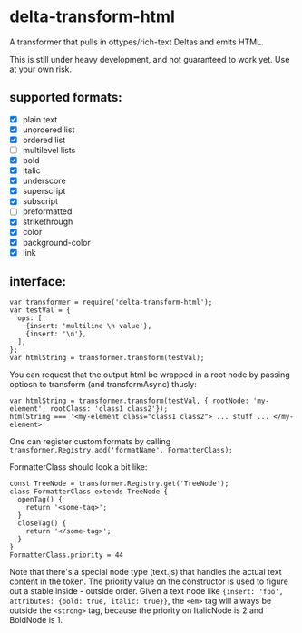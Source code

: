 # delta-transform-html
A transformer that pulls in ottypes/rich-text Deltas and emits HTML.

This is still under heavy development, and not guaranteed to work yet. Use at your own risk.

## supported formats:
- [x] plain text
- [x] unordered list
- [x] ordered list
- [ ] multilevel lists
- [x] bold
- [x] italic
- [x] underscore
- [x] superscript
- [x] subscript
- [ ] preformatted
- [x] strikethrough
- [x] color
- [x] background-color
- [x] link

## interface:

    var transformer = require('delta-transform-html');
    var testVal = {
      ops: [
        {insert: 'multiline \n value'},
        {insert: '\n'},
      ],
    };
    var htmlString = transformer.transform(testVal);

You can request that the output html be wrapped in a root node by passing optiosn to transform (and transformAsync)
thusly:

    var htmlString = transformer.transform(testVal, { rootNode: 'my-element', rootClass: 'class1 class2'});
    htmlString === '<my-element class="class1 class2"> ... stuff ... </my-element>'

One can register custom formats by calling `transformer.Registry.add('formatName', FormatterClass);`

FormatterClass should look a bit like:

    const TreeNode = transformer.Registry.get('TreeNode');
    class FormatterClass extends TreeNode {
      openTag() {
        return '<some-tag>';
      }
      closeTag() {
        return '</some-tag>';
      }
    }
    FormatterClass.priority = 44

Note that there's a special node type (text.js) that handles the actual text content in the token.
The priority value on the constructor is used to figure out a stable inside - outside order. Given
a text node like `{insert: 'foo', attributes: {bold: true, italic: true}}`, the `<em>` tag will
always be outside the `<strong>` tag, because the priority on ItalicNode is 2 and BoldNode is 1.
